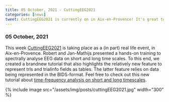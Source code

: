 ```yaml
---
title: 05 October, 2021 - CuttingEEG2021
categories: [news]
tweet: CuttingEEG2021 is currently on in Aix-en-Provence! It's great to meet in real life again. The FieldTrip team did a hands-on training on site about frequency analysis. See https://www.fieldtriptoolbox.org/workshop/cuttingeeg2021/
---
```


### 05 October, 2021

This week [CuttingEEG2021](https://cuttingeeg2021.org) is taking place as a (in part) real life event, in Aix-en-Provence. Robert and Jan-Mathijs presented a hands-on training to spectrally analyse EEG data on short and long time scales. To this end, we created a brandnew tutorial that also highlights the relatively new feature to represent trls and trialinfo fields as tables. The latter feature relies on data being represented in the BIDS-format. Feel free to check out this new tutorial about [time-frequency analysis on short and long timescales](https://www.fieldtriptoolbox.org/workshop/cuttingeeg2021/tutorial_freq/).

{% include image src="/assets/img/posts/cuttingEEG2021.jpg" width="300" %}
